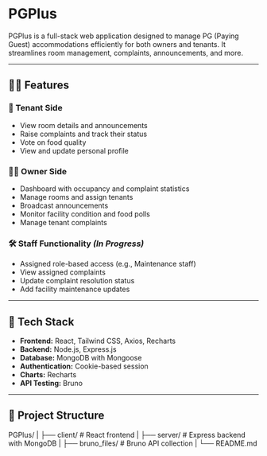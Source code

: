 # PGPlus

PGPlus is a full-stack web application designed to manage PG (Paying Guest) accommodations efficiently for both owners and tenants. It streamlines room management, complaints, announcements, and more.

---

## 🧑‍💼 Features

### 👤 Tenant Side
- View room details and announcements
- Raise complaints and track their status
- Vote on food quality
- View and update personal profile

### 🧑‍💼 Owner Side
- Dashboard with occupancy and complaint statistics
- Manage rooms and assign tenants
- Broadcast announcements
- Monitor facility condition and food polls
- Manage tenant complaints

### 🛠️ Staff Functionality _(In Progress)_
- Assigned role-based access (e.g., Maintenance staff)
- View assigned complaints
- Update complaint resolution status
- Add facility maintenance updates

---

## 🚀 Tech Stack

- **Frontend:** React, Tailwind CSS, Axios, Recharts
- **Backend:** Node.js, Express.js
- **Database:** MongoDB with Mongoose
- **Authentication:** Cookie-based session
- **Charts:** Recharts
- **API Testing:** Bruno

---

## 📁 Project Structure

PGPlus/
|
├── client/ # React frontend
|
├── server/ # Express backend with MongoDB
|
├── bruno_files/ # Bruno API collection
|
└── README.md
